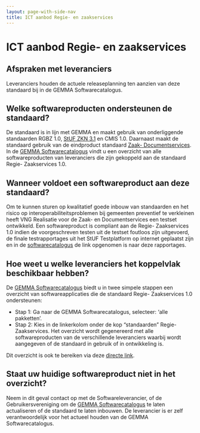 ```yaml
---
layout: page-with-side-nav
title: ICT aanbod Regie- en zaakservices
---
```

# ICT aanbod Regie- en zaakservices

## Afspraken met leveranciers
Leveranciers houden de actuele releaseplanning ten aanzien van deze standaard bij in de GEMMA Softwarecatalogus.

## Welke softwareproducten ondersteunen de standaard?
De standaard is in lijn met GEMMA en maakt gebruik van onderliggende standaarden RGBZ 1.0, [StUF ZKN 3.1](https://vng-realisatie.github.io/StUF-ZKN/) en CMIS 1.0. Daarnaast maakt de standaard gebruik van de eindproduct standaard [Zaak- Documentservices](https://vng-realisatie.github.io/Zaak-en-Documentservices/). In de [GEMMA Softwarecatalogus](https://www.softwarecatalogus.nl/) vindt u een overzicht van alle softwareproducten van leveranciers die zijn gekoppeld aan de standaard Regie- Zaakservices 1.0.

## Wanneer voldoet een softwareproduct aan deze standaard?
Om te kunnen sturen op kwalitatief goede inbouw van standaarden en het risico op interoperabiliteitsproblemen bij gemeenten preventief te verkleinen heeft VNG Realisatie voor de Zaak- en Documentservices een testset ontwikkeld. Een softwareproduct is compliant aan de Regie- Zaakservices 1.0 indien de voorgeschreven testen uit de testset foutloos zijn uitgevoerd, de finale testrapportages uit het StUF Testplatform op internet geplaatst zijn en in de [softwarecatalogus](https://www.softwarecatalogus.nl/GEMMA) de link opgenomen is naar deze rapportages.

## Hoe weet u welke leveranciers het koppelvlak beschikbaar hebben?
De [GEMMA Softwarecatalogus](https://www.softwarecatalogus.nl/) biedt u in twee simpele stappen een overzicht van softwareapplicaties die de standaard Regie- Zaakservices 1.0 ondersteunen:

* Stap 1: Ga naar de GEMMA Softwarecatalogus, selecteer: ‘alle pakketten’.
* Stap 2: Kies in de linkerkolom onder de kop “standaarden” Regie- Zaakservices. Het overzicht wordt gegenereerd met alle softwareproducten van de verschillende leveranciers waarbij wordt aangegeven of de standaard in gebruik of in ontwikkeling is.

Dit overzicht is ook te bereiken via deze [directe link](https://www.softwarecatalogus.nl/pakketten/norm_version/Regie-%20en%20zaakservices%201%252E0).

## Staat uw huidige softwareproduct niet in het overzicht?
Neem in dit geval contact op met de Softwareleverancier, of de Gebruikersvereniging om de [GEMMA Softwarecatalogus](https://www.softwarecatalogus.nl/) te laten actualiseren of de standaard te laten inbouwen. De leverancier is er zelf verantwoordelijk voor het actueel houden van de GEMMA Softwarecatalogus.
